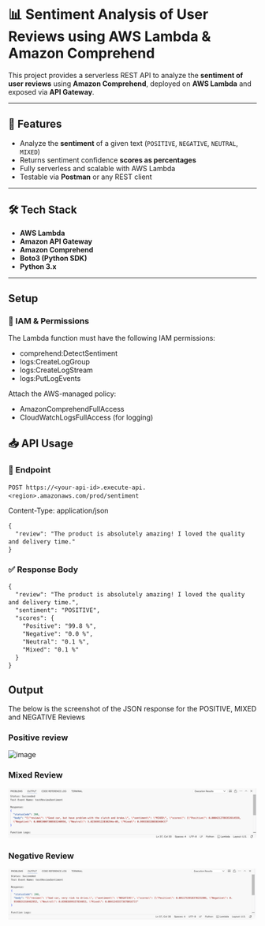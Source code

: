 # 📊 Sentiment Analysis of User Reviews using AWS Lambda & Amazon Comprehend

This project provides a serverless REST API to analyze the **sentiment of user reviews** using **Amazon Comprehend**, deployed on **AWS Lambda** and exposed via **API Gateway**.

---

## 🚀 Features

- Analyze the **sentiment** of a given text (`POSITIVE`, `NEGATIVE`, `NEUTRAL`, `MIXED`)
- Returns sentiment confidence **scores as percentages**
- Fully serverless and scalable with AWS Lambda
- Testable via **Postman** or any REST client

---

## 🛠️ Tech Stack

- **AWS Lambda**
- **Amazon API Gateway**
- **Amazon Comprehend**
- **Boto3 (Python SDK)**
- **Python 3.x**

---

## Setup 

### 🔐 IAM & Permissions

The Lambda function must have the following IAM permissions:

- comprehend:DetectSentiment
- logs:CreateLogGroup
- logs:CreateLogStream
- logs:PutLogEvents

Attach the AWS-managed policy:
- AmazonComprehendFullAccess
- CloudWatchLogsFullAccess (for logging)


## 📥 API Usage

### 📌 Endpoint

`POST https://<your-api-id>.execute-api.<region>.amazonaws.com/prod/sentiment`

Content-Type: application/json

```
{
  "review": "The product is absolutely amazing! I loved the quality and delivery time."
}
```

### ✅ Response Body

```
{
  "review": "The product is absolutely amazing! I loved the quality and delivery time.",
  "sentiment": "POSITIVE",
  "scores": {
    "Positive": "99.8 %",
    "Negative": "0.0 %",
    "Neutral": "0.1 %",
    "Mixed": "0.1 %"
  }
}
```


## Output

The below is the screenshot of the JSON response for the POSITIVE, MIXED and NEGATIVE Reviews

### Positive review

<img width="1842" height="372" alt="image" src="https://github.com/user-attachments/assets/e90b2faf-9735-456b-818e-00ed29dcc9b7" />

### Mixed Review

![alt text](output/mixed.png)

### Negative Review

![alt text](output/negative.png)
